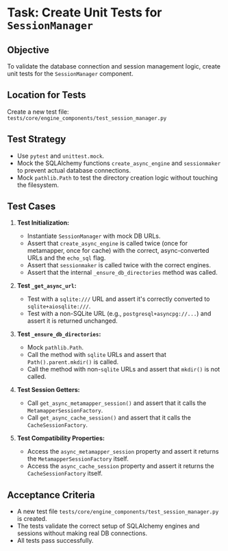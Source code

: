 # Task: Create Unit Tests for `SessionManager`

## Objective
To validate the database connection and session management logic, create unit tests for the `SessionManager` component.

## Location for Tests
Create a new test file: `tests/core/engine_components/test_session_manager.py`

## Test Strategy
- Use `pytest` and `unittest.mock`.
- Mock the SQLAlchemy functions `create_async_engine` and `sessionmaker` to prevent actual database connections.
- Mock `pathlib.Path` to test the directory creation logic without touching the filesystem.

## Test Cases

1.  **Test Initialization:**
    - Instantiate `SessionManager` with mock DB URLs.
    - Assert that `create_async_engine` is called twice (once for metamapper, once for cache) with the correct, async-converted URLs and the `echo_sql` flag.
    - Assert that `sessionmaker` is called twice with the correct engines.
    - Assert that the internal `_ensure_db_directories` method was called.

2.  **Test `_get_async_url`:**
    - Test with a `sqlite:///` URL and assert it's correctly converted to `sqlite+aiosqlite:///`.
    - Test with a non-SQLite URL (e.g., `postgresql+asyncpg://...`) and assert it is returned unchanged.

3.  **Test `_ensure_db_directories`:**
    - Mock `pathlib.Path`.
    - Call the method with `sqlite` URLs and assert that `Path().parent.mkdir()` is called.
    - Call the method with non-`sqlite` URLs and assert that `mkdir()` is not called.

4.  **Test Session Getters:**
    - Call `get_async_metamapper_session()` and assert that it calls the `MetamapperSessionFactory`.
    - Call `get_async_cache_session()` and assert that it calls the `CacheSessionFactory`.

5.  **Test Compatibility Properties:**
    - Access the `async_metamapper_session` property and assert it returns the `MetamapperSessionFactory` itself.
    - Access the `async_cache_session` property and assert it returns the `CacheSessionFactory` itself.

## Acceptance Criteria
- A new test file `tests/core/engine_components/test_session_manager.py` is created.
- The tests validate the correct setup of SQLAlchemy engines and sessions without making real DB connections.
- All tests pass successfully.
